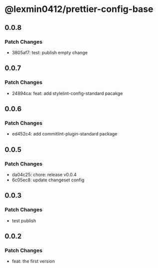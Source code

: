 # @lexmin0412/prettier-config-base

## 0.0.8

### Patch Changes

- 3805af7: test: publish empty change

## 0.0.7

### Patch Changes

- 24894ca: feat: add stylelint-config-standard pacakge

## 0.0.6

### Patch Changes

- ed452c4: add commitlint-plugin-standard package

## 0.0.5

### Patch Changes

- da04c25: chore: release v0.0.4
- 6c05ec8: update changeset config

## 0.0.3

### Patch Changes

- test publish

## 0.0.2

### Patch Changes

- feat: the first version
